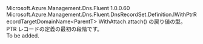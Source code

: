 <Type Name="IPtrRecordSetBlank&lt;ParentT&gt;" FullName="Microsoft.Azure.Management.Dns.Fluent.DnsRecordSet.Definition.IPtrRecordSetBlank&lt;ParentT&gt;">
  <TypeSignature Language="C#" Value="public interface IPtrRecordSetBlank&lt;ParentT&gt; : Microsoft.Azure.Management.Dns.Fluent.DnsRecordSet.Definition.IWithPtrRecordTargetDomainName&lt;ParentT&gt;" />
  <TypeSignature Language="ILAsm" Value=".class public interface auto ansi abstract IPtrRecordSetBlank`1&lt;ParentT&gt; implements class Microsoft.Azure.Management.Dns.Fluent.DnsRecordSet.Definition.IWithPtrRecordTargetDomainName`1&lt;!ParentT&gt;" />
  <TypeSignature Language="DocId" Value="T:Microsoft.Azure.Management.Dns.Fluent.DnsRecordSet.Definition.IPtrRecordSetBlank`1" />
  <TypeSignature Language="VB.NET" Value="Public Interface IPtrRecordSetBlank(Of ParentT)&#xA;Implements IWithPtrRecordTargetDomainName(Of ParentT)" />
  <TypeSignature Language="F#" Value="type IPtrRecordSetBlank&lt;'ParentT&gt; = interface&#xA;    interface IWithPtrRecordTargetDomainName&lt;'ParentT&gt;" />
  <AssemblyInfo>
    <AssemblyName>Microsoft.Azure.Management.Dns.Fluent</AssemblyName>
    <AssemblyVersion>1.0.0.60</AssemblyVersion>
  </AssemblyInfo>
  <TypeParameters>
    <TypeParameter Name="ParentT" />
  </TypeParameters>
  <Interfaces>
    <Interface>
      <InterfaceName>Microsoft.Azure.Management.Dns.Fluent.DnsRecordSet.Definition.IWithPtrRecordTargetDomainName&lt;ParentT&gt;</InterfaceName>
    </Interface>
  </Interfaces>
  <Docs>
    <typeparam name="ParentT">WithAttach.attach() の戻り値の型。</typeparam>
    <summary>
            PTR レコードの定義の最初の段階です。
            </summary>
    <remarks>To be added.</remarks>
  </Docs>
  <Members />
</Type>